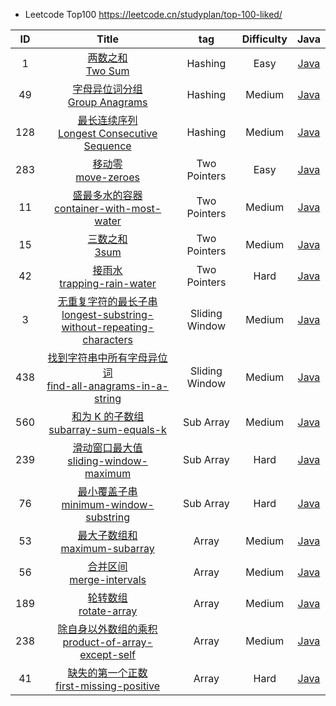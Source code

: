 - Leetcode Top100 https://leetcode.cn/studyplan/top-100-liked/
  
| ID  |                                                                                                                         Title                                                                                                                          |      tag       | Difficulty |                                  Java                                  |
|:---:|:------------------------------------------------------------------------------------------------------------------------------------------------------------------------------------------------------------------------------------------------------:|:--------------:|:----------:|:----------------------------------------------------------------------:|
|  1  |                                                              [两数之和](https://leetcode.cn/problems/two-sum/description/)<br/>[Two Sum](https://leetcode.com/problems/two-sum/description/)                                                               |    Hashing     |    Easy    |                    [Java](./Java/00001-two-sum.md)                     |
| 49  |                                                  [字母异位词分组](https://leetcode.cn/problems/group-anagrams/description/)<br/>[Group Anagrams](https://leetcode.com/problems/group-anagrams/description/)                                                   |    Hashing     |   Medium   |                 [Java](./Java/00049-group-anagrams.md)                 |
| 128 |                              [最长连续序列](https://leetcode.cn/problems/longest-consecutive-sequence/description/)<br/>[Longest Consecutive Sequence](https://leetcode.com/problems/longest-consecutive-sequence/description/)                              |    Hashing     |   Medium   |          [Java](./Java/00128-Longest-Consecutive-Sequence.md)          |
| 283 |                                                         [移动零](https://leetcode.cn/problems/move-zeroes/description/)<br/>[move-zeroes](https://leetcode.com/problems/move-zeroes/description/)                                                         |  Two Pointers  |    Easy    |                  [Java](./Java/00283-Move-Zeroes.md)                   |
| 11  |                                  [盛最多水的容器](https://leetcode.cn/problems/container-with-most-water/description/)<br/>[container-with-most-water](https://leetcode.com/problems/container-with-most-water/description/)                                  |  Two Pointers  |   Medium   |           [Java](./Java/00011-container-with-most-water.md)            |
| 15  |                                                                    [三数之和](https://leetcode.cn/problems/3sum/description)<br/>[3sum](https://leetcode.com/problems/3sum/description)                                                                    |  Two Pointers  |   Medium   |                      [Java](./Java/00015-3sum.md)                      |
| 42  |                                             [接雨水](https://leetcode.cn/problems/trapping-rain-water/description/)<br/>[trapping-rain-water](https://leetcode.com/problems/trapping-rain-water/description/)                                             |  Two Pointers  |    Hard    |              [Java](./Java/00042-trapping-rain-water.md)               |
|  3  | [无重复字符的最长子串](https://leetcode.cn/problems/longest-substring-without-repeating-characters/description/)<br/>[longest-substring-without-repeating-characters](https://leetcode.com/problems/longest-substring-without-repeating-characters/description/) | Sliding Window |   Medium   | [Java](./Java/00003-longest-substring-without-repeating-characters.md) |
| 438 |                         [找到字符串中所有字母异位词](https://leetcode.cn/problems/find-all-anagrams-in-a-string/description/)<br/>[find-all-anagrams-in-a-string](https://leetcode.com/problems/find-all-anagrams-in-a-string/description/)                         | Sliding Window |   Medium   |         [Java](./Java/00438-find-all-anagrams-in-a-string.md)          |
| 560 |                                       [和为 K 的子数组](https://leetcode.cn/problems/subarray-sum-equals-k/description/)<br/>[subarray-sum-equals-k](https://leetcode.com/problems/subarray-sum-equals-k/description/)                                       |   Sub Array    |   Medium   |             [Java](./Java/00560-subarray-sum-equals-k.md)              |
| 239 |                                      [滑动窗口最大值](https://leetcode.cn/problems/sliding-window-maximum/description/)<br/>[sliding-window-maximum](https://leetcode.com/problems/sliding-window-maximum/description/)                                       |   Sub Array    |    Hard    |             [Java](./Java/00239-sliding-window-maximum.md)             |
| 76  |                                    [最小覆盖子串](https://leetcode.cn/problems/minimum-window-substring/description/)<br/>[minimum-window-substring](https://leetcode.com/problems/minimum-window-substring/description/)                                    |   Sub Array    |    Hard    |            [Java](./Java/00076-minimum-window-substring.md)            |
| 53  |                                                [最大子数组和](https://leetcode.cn/problems/maximum-subarray/description/)<br/>[maximum-subarray](https://leetcode.com/problems/maximum-subarray/description/)                                                |     Array      |   Medium   |                [Java](./Java/00053-maximum-subarray.md)                |
| 56  |                                                  [合并区间](https://leetcode.cn/problems/merge-intervals/description/)<br/>[merge-intervals](https://leetcode.com/problems/merge-intervals/description/)                                                   |     Array      |   Medium   |                [Java](./Java/00056-merge-intervals.md)                 |
| 189 |                                                       [轮转数组](https://leetcode.cn/problems/rotate-array/description/)<br/>[rotate-array](https://leetcode.com/problems/rotate-array/description/)                                                       |     Array      |   Medium   |                  [Java](./Java/00189-rotate-array.md)                  |
| 238 |                            [除自身以外数组的乘积](https://leetcode.cn/problems/product-of-array-except-self/description/)<br/>[product-of-array-except-self](https://leetcode.com/problems/product-of-array-except-self/description/)                            |     Array      |   Medium   |          [Java](./Java/00238-product-of-array-except-self.md)          |
| 41  |                                      [缺失的第一个正数](https://leetcode.cn/problems/first-missing-positive/description/)<br/>[first-missing-positive](https://leetcode.com/problems/first-missing-positive/description/)                                      |     Array      |    Hard    |             [Java](./Java/00041-first-missing-positive.md)             |

